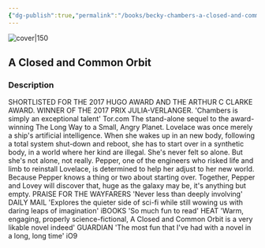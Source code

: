 ```yaml
---
{"dg-publish":true,"permalink":"/books/becky-chambers-a-closed-and-common-orbit/","title":"\"A Closed and Common Orbit\"","tags":["science-fiction"]}
---
```




![cover|150](http://books.google.com/books/content?id=5qNnCwAAQBAJ&printsec=frontcover&img=1&zoom=1&edge=curl&source=gbs_api)

## A Closed and Common Orbit

### Description

SHORTLISTED FOR THE 2017 HUGO AWARD AND THE ARTHUR C CLARKE AWARD. WINNER OF THE 2017 PRIX JULIA-VERLANGER. 'Chambers is simply an exceptional talent' Tor.com The stand-alone sequel to the award-winning The Long Way to a Small, Angry Planet. Lovelace was once merely a ship's artificial intelligence. When she wakes up in an new body, following a total system shut-down and reboot, she has to start over in a synthetic body, in a world where her kind are illegal. She's never felt so alone. But she's not alone, not really. Pepper, one of the engineers who risked life and limb to reinstall Lovelace, is determined to help her adjust to her new world. Because Pepper knows a thing or two about starting over. Together, Pepper and Lovey will discover that, huge as the galaxy may be, it's anything but empty. PRAISE FOR THE WAYFARERS 'Never less than deeply involving' DAILY MAIL 'Explores the quieter side of sci-fi while still wowing us with daring leaps of imagination' iBOOKS 'So much fun to read' HEAT 'Warm, engaging, properly science-fictional, A Closed and Common Orbit is a very likable novel indeed' GUARDIAN 'The most fun that I've had with a novel in a long, long time' iO9
```